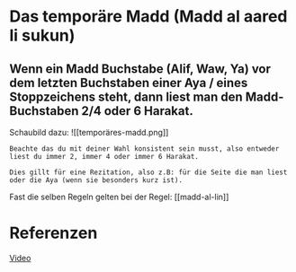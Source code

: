 # Das temporäre Madd (Madd al aared li sukun)
## Wenn ein Madd Buchstabe (Alif, Waw, Ya) vor dem letzten Buchstaben einer Aya / eines Stoppzeichens steht, dann liest man den Madd-Buchstaben 2/4 oder 6 Harakat.

Schaubild dazu:
![[temporäres-madd.png]]

```ad-note
Beachte das du mit deiner Wahl konsistent sein musst, also entweder liest du immer 2, immer 4 oder immer 6 Harakat.

Dies gillt für eine Rezitation, also z.B: für die Seite die man liest oder die Aya (wenn sie besonders kurz ist).
```

Fast die selben Regeln gelten bei der Regel: [[madd-al-lin]]

# Referenzen
[Video](https://youtu.be/j1eHcChXYC8)